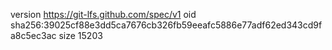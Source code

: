 version https://git-lfs.github.com/spec/v1
oid sha256:39025cf88e3dd5ca7676cb326fb59eeafc5886e77adf62ed343cd9fa8c5ec3ac
size 15203
